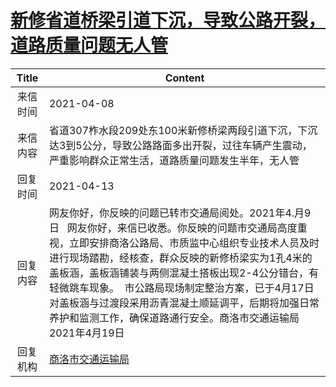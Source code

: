 # <a href="http://www.shangluo.gov.cn/zmhd/ldxxxx.jsp?urltype=leadermail.LeaderMailContentUrl&wbtreeid=1112&leadermailid=7123">新修省道桥梁引道下沉，导致公路开裂，道路质量问题无人管</a>
|Title|Content|
|:---:|---|
|来信时间|2021-04-08|
|来信内容|省道307柞水段209处东100米新修桥梁两段引道下沉，下沉达3到5公分，导致公路路面多出开裂，过往车辆产生震动，严重影响群众正常生活，道路质量问题发生半年，无人管|
|回复时间|2021-04-13|
|回复内容|网友你好，你反映的问题已转市交通局阅处。2021年4.月9日   网友你好，来信已收悉。你反映的问题市交通局高度重视，立即安排商洛公路局、市质监中心组织专业技术人员及时进行现场踏勘，经核查，群众反映的新修桥梁实为1孔4米的盖板涵，盖板涵铺装与两侧混凝土搭板出现2-4公分错台，有轻微跳车现象。  市公路局现场制定整治方案，已于4月17日对盖板涵与过渡段采用沥青混凝土顺延调平，后期将加强日常养护和监测工作，确保道路通行安全。商洛市交通运输局2021年4月19日|
|回复机构|<a href="../../categories/agencies/商洛市交通运输局.md">商洛市交通运输局</a>|
